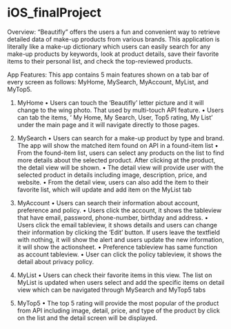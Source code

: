# iOS_finalProject

Overview: “Beautifly” offers the users a fun and convenient way to retrieve detailed data of make-up products from various brands. This application is literally like a make-up dictionary which users can easily search for any make-up products by keywords, look at product details, save their favorite items to their personal list, and check the top-reviewed products.

App Features: This app contains 5 main features shown on a tab bar of every screen as follows: MyHome, MySearch, MyAccount, MyList, and MyTop5.

1.	MyHome 
•	Users can touch the ‘Beautifly’ letter picture and  it will change to the wing photo. That used by multi-touch API feature.
•	Users can tab the items, ‘ My Home, My Search, User, Top5 rating, My List’  under the main page and it will navigate directly to those pages.

2.	MySearch
•	Users can search for a make-up product by type and brand. The app will show the matched item found on API in a found-item list 
•	From the found-item list, users can select any products on the list to find more details about the selected product. After clicking at the product, the detail view will be shown.
•	The detail view will provide user with the selected product in details including image, description, price, and website.
•	From the detail view, users can also add the item to their favorite list, which will update and add item on the MyList tab

3.	MyAccount
•	Users can search their information about account, preference and policy. 
•	Users click the account, it shows the tableview that have email, password, phone-number, birthday and address.
•	Users click the email tableview, it shows details and users can change their information by clicking the ‘Edit’ button. If users leave the textfield with nothing, it will show the alert and users update the new information, it will show the actionsheet.
•	Preference tableview has same function as account tableview.
•	User can click the policy tableview, it shows the detail about privacy policy.

4.	MyList
•	Users can check their favorite items in this view. The list on MyList is updated when users select and add the specific items on detail view which can be navigated through MySearch and MyTop5 tabs

5.	MyTop5
•	The top 5 rating will provide the most popular of the product from API including image, detail, price, and type of the product by click on the list and the detail screen will be displayed. 

